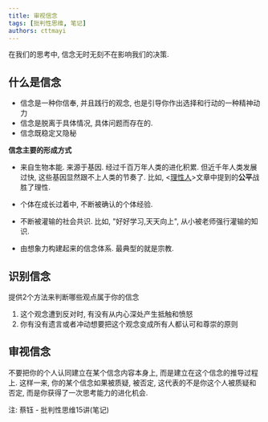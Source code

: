 ```yaml
---
title: 审视信念
tags: [批判性思维, 笔记]
authors: cttmayi
---
```


在我们的思考中, 信念无时无刻不在影响我们的决策.

## 什么是信念
 - 信念是一种你信奉, 并且践行的观念, 也是引导你作出选择和行动的一种精神动力
- 信念是脱离于具体情况, 具体问题而存在的.
- 信念既稳定又隐秘

**信念主要的形成方式**

- 来自生物本能.
来源于基因. 经过千百万年人类的进化积累. 但近千年人类发展过快, 这些基因显然跟不上人类的节奏了. 比如, \<[理性人](http://www.gcsjj.cn/articles/2019/10/18/1571400726892.html)\>文章中提到的**公平**战胜了理性.

- 个体在成长过着中, 不断被确认的个体经验.

- 不断被灌输的社会共识.
比如, "好好学习,天天向上", 从小被老师强行灌输的知识.

- 由想象力构建起来的信念体系.
最典型的就是宗教. 

## 识别信念
提供2个方法来判断哪些观点属于你的信念
1. 这个观念遭到反对时, 有没有从内心深处产生抵触和愤怒
1. 你有没有遗言或者冲动想要把这个观念变成所有人都认可和尊崇的原则

## 审视信念

不要把你的个人认同建立在某个信念内容本身上, 而是建立在这个信念的推导过程上. 这样一来, 你的某个信念如果被质疑, 被否定, 这代表的不是你这个人被质疑和否定, 而是你获得了一次思考能力的进化机会.

注: 蔡钰 - 批判性思维15讲(笔记)


